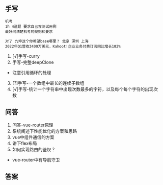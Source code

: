 ## 手写
```
机考
1h 4道题 要求自己写测试用例 
最好问清楚机考的规则和要求

对了 九坤这个你希望base哪里？ 北京 深圳 上海
2022年Q1营收3400万美元，Kahoot!企业业务付费订阅同比增长102%
```
1. [√]手写-curry
2. 手写-完整deepClone
  - 注意引用循环的处理
3. [?]手写-一个数组中最长的连续子数组
4. [√]手写-统计一个字符串中出现次数最多的字符，以及每个每个字符的出现次数

## 问答
1. 问答-vue-router原理
2. 系统阐述下性能优化的方案和思路
3. vue中组件通信的方案
4. 讲下flex布局
5. 如何实现路由的鉴权？
  - vue-router中有导航守卫



## 答案